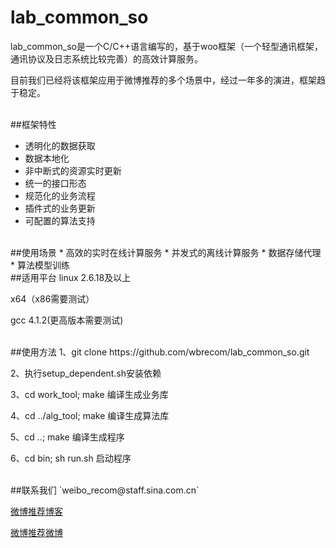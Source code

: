 # lab_common_so

lab_common_so是一个C/C++语言编写的，基于woo框架（一个轻型通讯框架，通讯协议及日志系统比较完善）的高效计算服务。

目前我们已经将该框架应用于微博推荐的多个场景中，经过一年多的演进，框架趋于稳定。


<br>
##框架特性

* 透明化的数据获取
* 数据本地化
* 非中断式的资源实时更新
* 统一的接口形态
* 规范化的业务流程
* 插件式的业务更新
* 可配置的算法支持

<br>
##使用场景
* 高效的实时在线计算服务
* 并发式的离线计算服务
* 数据存储代理
* 算法模型训练

<br>
##适用平台
linux 2.6.18及以上

x64（x86需要测试）

gcc 4.1.2(更高版本需要测试)

<br>
##使用方法
1、git clone https://github.com/wbrecom/lab_common_so.git

2、执行setup_dependent.sh安装依赖

3、cd work_tool; make 编译生成业务库

4、cd ../alg_tool; make 编译生成算法库

5、cd ..; make  编译生成程序

6、cd bin; sh run.sh  启动程序

<br>
##联系我们
`weibo_recom@staff.sina.com.cn`

[微博推荐博客](http://www.wbrecom.com/)

[微博推荐微博](http://weibo.com/u/5224446495?topnav=1&wvr=6&topsug=1)







